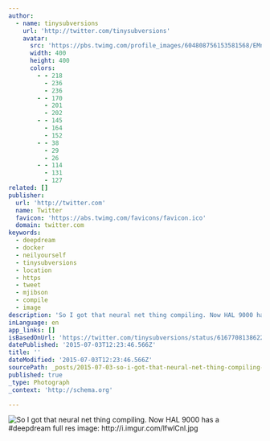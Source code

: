 ```yaml
---
author:
  - name: tinysubversions
    url: 'http://twitter.com/tinysubversions'
    avatar:
      src: 'https://pbs.twimg.com/profile_images/604808756153581568/EMncankM_400x400.jpg'
      width: 400
      height: 400
      colors:
        - - 218
          - 236
          - 236
        - - 170
          - 201
          - 202
        - - 145
          - 164
          - 152
        - - 38
          - 29
          - 26
        - - 114
          - 131
          - 127
related: []
publisher:
  url: 'http://twitter.com'
  name: Twitter
  favicon: 'https://abs.twimg.com/favicons/favicon.ico'
  domain: twitter.com
keywords:
  - deepdream
  - docker
  - neilyourself
  - tinysubversions
  - location
  - https
  - tweet
  - mjibson
  - compile
  - image
description: 'So I got that neural net thing compiling. Now HAL 9000 has a #deepdream full res image: http://i.imgur.com/lfwlCnl.jpg'
inLanguage: en
app_links: []
isBasedOnUrl: 'https://twitter.com/tinysubversions/status/616770813862223872'
datePublished: '2015-07-03T12:23:46.566Z'
title: ''
dateModified: '2015-07-03T12:23:46.566Z'
sourcePath: _posts/2015-07-03-so-i-got-that-neural-net-thing-compiling-now-hal-9000-has-a.md
published: true
_type: Photograph
_context: 'http://schema.org'

---
```

![So I got that neural net thing compiling&period; Now HAL 9000 has a &num;deepdream full res image&colon; http&colon;&sol;&sol;i&period;imgur&period;com&sol;lfwlCnl&period;jpg](https://pbs.twimg.com/media/CI81lNDWwAA2z_2.jpg:large)